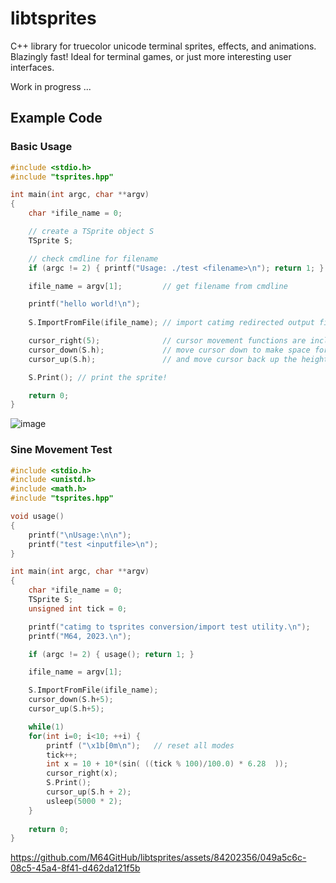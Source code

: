 # libtsprites
C++ library for truecolor unicode terminal sprites, effects, and animations. Blazingly fast! Ideal for terminal games, or just more interesting user interfaces.

Work in progress ...

## Example Code

### Basic Usage

```C++
#include <stdio.h>
#include "tsprites.hpp"

int main(int argc, char **argv)
{
    char *ifile_name = 0;

    // create a TSprite object S
    TSprite S;

    // check cmdline for filename
    if (argc != 2) { printf("Usage: ./test <filename>\n"); return 1; }

    ifile_name = argv[1];         // get filename from cmdline

    printf("hello world!\n");
    
    S.ImportFromFile(ifile_name); // import catimg redirected output file

    cursor_right(5);              // cursor movement functions are included
    cursor_down(S.h);             // move cursor down to make space for the sprite
    cursor_up(S.h);               // and move cursor back up the height of the sprite

    S.Print(); // print the sprite!

    return 0;
}
```
![image](https://github.com/M64GitHub/libtsprites/assets/84202356/53995d62-ef77-4bd9-be4d-c3d081ebb1f1)

### Sine Movement Test 
```C++
#include <stdio.h>
#include <unistd.h>
#include <math.h>
#include "tsprites.hpp"

void usage() 
{
    printf("\nUsage:\n\n");
    printf("test <inputfile>\n");
}

int main(int argc, char **argv)
{
    char *ifile_name = 0;
    TSprite S;
    unsigned int tick = 0;

    printf("catimg to tsprites conversion/import test utility.\n");
    printf("M64, 2023.\n");

    if (argc != 2) { usage(); return 1; }

    ifile_name = argv[1]; 

    S.ImportFromFile(ifile_name);
    cursor_down(S.h+5);
    cursor_up(S.h+5);

    while(1)
    for(int i=0; i<10; ++i) {
        printf ("\x1b[0m\n");   // reset all modes
        tick++;
        int x = 10 + 10*(sin( ((tick % 100)/100.0) * 6.28  ));
        cursor_right(x);
        S.Print();
        cursor_up(S.h + 2);
        usleep(5000 * 2);
    }
    
    return 0;
}
```


https://github.com/M64GitHub/libtsprites/assets/84202356/049a5c6c-08c5-45a4-8f41-d462da121f5b




